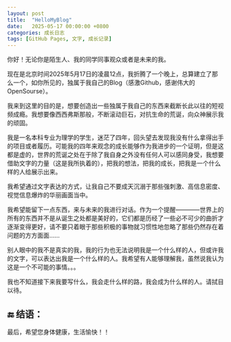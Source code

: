 ```yaml
---
layout: post                         
title:  "HelloMyBlog"     
date:   2025-05-17 00:00:00 +0800      
categories: 成长日志                   
tags: [GitHub Pages, 文字, 成长记录] 
---
```


  你好！无论你是陌生人、我的同学同事观众或者是未来的我。

  现在是北京时间2025年5月17日的凌晨12点，我折腾了一个晚上，总算建立了那么一个，如你所见的，独属于我自己的Blog（感激Github，感谢伟大的OpenSourse）。

  我来到这里的目的是，想要创造出一些独属于我自己的东西来截断长此以往的短视频成瘾。我想要像西西弗斯那般，不断滚动巨石，对抗生命的荒诞，向众神展示我的顽固。

  我是一名本科专业为理学的学生，迷茫了四年，回头望去发现我没有什么拿得出手的项目或者履历。可能我的四年来观念的成长能够作为我进步的一个证明，但是这都是虚的，世界的荒诞之处在于除了我自身之外没有任何人可以感同身受，我想要借助文字的力量（这是我所执着的），把我的想法，把我的成长，把我是一个什么样的人给展示出来。

  我希望通过文字表达的方式，让我自己不要成天沉溺于那些强刺激、高信息密度、视觉信息爆炸的华丽画面当中。

  我希望能留下一点东西，来与未来的我进行对话。作为一个提醒————世界上的所有的东西并不是从诞生之处都是美好的，它们都是历经了一些必不可少的曲折才逐渐变得更好，请不要只着眼于那些积极的事物就习惯性地忽略了那些仍然存在着问题的方方面面……

  别人眼中的我不是真实的我，我的行为也无法说明我是一个什么样的人，但或许我的文字，可以表达出我是一个什么样的人。我希望有人能够理解我，虽然说我认为这是一个不可能的事情。。。

  我也不知道接下来我要写什么，我会走什么样的路，我会成为什么样的人。请拭目以待。

## 🔚 结语：
  最后，希望您身体健康，生活愉快！！
